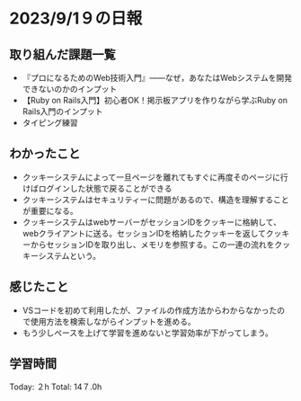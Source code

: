 # 2023/9/1９の日報
## 取り組んだ課題一覧
*  『プロになるためのWeb技術入門』――なぜ，あなたはWebシステムを開発できないのかのインプット
*  【Ruby on Rails入門】初心者OK！掲示板アプリを作りながら学ぶRuby on Rails入門のインプット
* タイピング練習
## わかったこと
*  クッキーシステムによって一旦ページを離れてもすぐに再度そのページに行けばログインした状態で戻ることができる
*  クッキーシステムはセキュリティーに問題があるので、構造を理解することが重要になる。
*  クッキーシステムはwebサーバーがセッションIDをクッキーに格納して、webクライアントに送る。セッションIDを格納したクッキーを返してクッキーからセッションIDを取り出し、メモリを参照する。この一連の流れをクッキーシステムという。
## 感じたこと
*  VSコードを初めて利用したが、ファイルの作成方法からわからなかったので使用方法を検索しながらインプットを進める。
*  もう少しペースを上げて学習を進めないと学習効率が下がってしまう。
## 学習時間
Today: ２h
Total: 14７.0h
